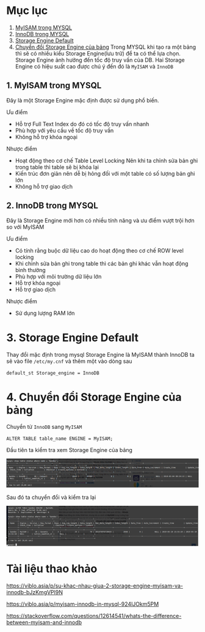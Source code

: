 # Mục lục 
1. [MyISAM trong MYSQL ](#a)
2. [InnoDB trong MYSQL](#b)
3. [Storage Engine Default](#e)
4. [Chuyển đổi Storage Engine của bảng](#c)
Trong MYSQL khi tạo ra một bảng thì sẽ có nhiều kiểu Storage Engine(lưu trữ) để ta có thể lựa chọn. Storage Engine ảnh hưởng đến tốc độ truy vấn của DB. Hai Storage Engine có hiệu suất cao được chú ý đến đó là `MyISAM` và `InnoDB` 

<a name='a'>

## 1. MyISAM trong MYSQL </a>
Đây là một Storage Engine mặc định được sử dụng phổ biến. 

Ưu điểm 
- Hỗ trợ Full Text Index do đó  có tốc độ truy vấn nhanh 
- Phù hợp với yêu cầu về tốc độ truy vấn 
- Không hỗ trợ khóa ngoại 

Nhược điểm
- Hoạt động theo cơ chế  Table Level Locking Nên khi ta chỉnh sửa bản ghi trong table thì table sẽ bị khóa lại 
- Kiến trúc đơn giản nên dễ bị hỏng đối với một table có số lượng bản ghi lớn 
- Không hỗ trợ giao dịch 

<a name='b'>

##  2. InnoDB trong MYSQL</a>
Đây là Storage Engine mới hơn có nhiều tính năng và ưu điểm vượt trội hơn so với MyISAM

Ưu điểm
- Có tính rằng buộc dữ liệu cao do hoạt động theo cơ chế ROW level locking 
- Khi chỉnh sửa bản ghi trong table thì các bản ghi khác vẫn hoạt động bình thường 
- Phù hợp với môi trường dữ liệu lớn 
- Hỗ trợ khóa ngoại
- Hỗ trợ giao dịch 

Nhược điểm 
- Sử dụng lượng RAM lớn

<a name='e'>

# 3. Storage Engine Default</a>
Thay đổi mặc định trong mysql Storage Engine là MyISAM thành InnoDB ta sẽ vào file `/etc/my.cnf` và thêm một vào dòng sau
```
default_st Storage_engine = InnoDB
```
<a name='c'>

# 4. Chuyển đổi Storage Engine của bảng</a>
Chuyển từ `InnoDB` sang `MyISAM` 
```
ALTER TABLE table_name ENGINE = MyISAM;
```

Đầu tiên ta kiểm tra xem Storage Engine của bảng 

![](../images/lab/bai6/screenshot_5.png)

Sau đó ta chuyển đổi và kiểm tra lại 

![](../images/lab/bai6/screenshot_6.png)

# Tài liệu thao khảo 
https://viblo.asia/p/su-khac-nhau-giua-2-storage-engine-myisam-va-innodb-bJzKmgVPl9N

https://viblo.asia/p/myisam-innodb-in-mysql-924lJOkm5PM

https://stackoverflow.com/questions/12614541/whats-the-difference-between-myisam-and-innodb


